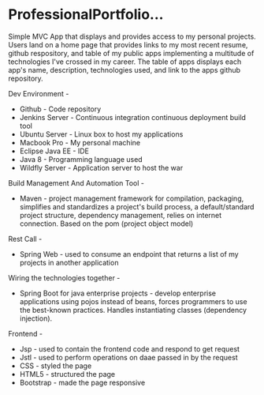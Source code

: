 # ProfessionalPortfolio...


Simple MVC App that displays and provides access to my personal projects. Users land on a home page that provides links to my most recent resume, github respository, and table of my public apps implementing a multitude of technologies I've crossed in my career. The table of apps displays each app's name, description, technologies used, and link to the apps github repository.

Dev Environment -  
* Github - Code repository  
* Jenkins Server - Continuous integration continuous deployment build tool  
* Ubuntu Server - Linux box to host my applications  
* Macbook Pro - My personal machine  
* Eclipse Java EE - IDE
* Java 8 - Programming language used  
* Wildfly Server - Application server to host the war  

Build Management And Automation Tool -
* Maven - project management framework for compilation, packaging, simplifies and standardizes a project's build process, a default/standard project structure, dependency management, relies on internet connection. Based on the pom (project object model)  

Rest Call -
* Spring Web - used to consume an endpoint that returns a list of my projects in another application 

Wiring the technologies together -  
* Spring Boot for java enterprise projects  - develop enterprise applications using pojos instead of beans, forces programmers to use the best-known practices. Handles instantiating classes (dependency injection).  

Frontend -   
* Jsp - used to contain the frontend code and respond to get request
* Jstl - used to perform operations on daae passed in by the request 
* CSS - styled the page 
* HTML5 - structured the page 
* Bootstrap - made the page responsive
